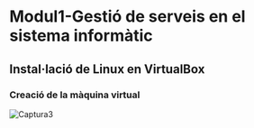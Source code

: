 # Modul1-Gestió de serveis en el sistema informàtic

## Instal·lació de Linux en VirtualBox

### Creació de la màquina virtual

![Captura3](https://user-images.githubusercontent.com/98331382/151598198-37d63891-f54d-458b-8868-811dd1901f72.JPG)
